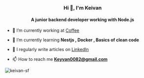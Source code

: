 <h3 align="center">Hi 👋, I'm Keivan</h3>

<h4 align="center">A junior backend developer working with Node.js</h4>

- 🔭 I’m currently working at [Coffee](https://coffee.xyz/)

- 🌱 I’m currently learning **Nestjs , Docker , Basics of clean code**

- 📝 I regularly write articles on [LinkedIn](https://www.linkedin.com/in/keivan-sf-529860230/)

- 📫 How to reach me **Keyvan0082@gmail.com**

<p><img align="center" src="https://github-readme-streak-stats.herokuapp.com/?user=keivan-sf&theme=dark" alt="keivan-sf" /></p>
